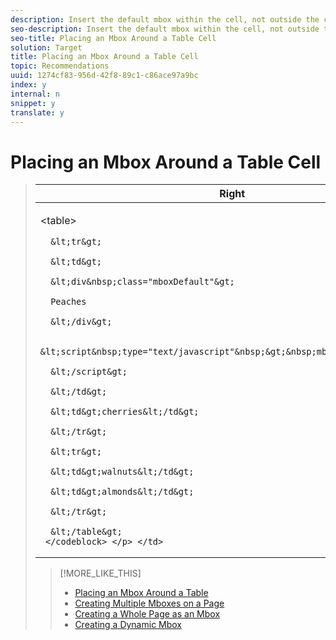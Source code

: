 ```yaml
---
description: Insert the default mbox within the cell, not outside the cell.
seo-description: Insert the default mbox within the cell, not outside the cell.
seo-title: Placing an Mbox Around a Table Cell
solution: Target
title: Placing an Mbox Around a Table Cell
topic: Recommendations
uuid: 1274cf83-956d-42f8-89c1-c86ace97a9bc
index: y
internal: n
snippet: y
translate: y
---
```


# Placing an Mbox Around a Table Cell




><table id="table_16FF5E62AC12497082F2B7E355699C89"> 
 <thead> 
  <tr> 
   <th colname="col1" class="entry"> Right </th> 
   <th colname="col2" class="entry"> Wrong </th> 
  </tr> 
 </thead>
 <tbody> 
  <tr> 
   <td colname="col1"> <p> 
     <codeblock>
       &lt;table&gt; 
       
      &lt;tr&gt; 
       
      &lt;td&gt; 
       
      &lt;div&nbsp;class="mboxDefault"&gt; 
       
      Peaches 
       
      &lt;/div&gt; 
       
      &lt;script&nbsp;type="text/javascript"&nbsp;&gt;&nbsp;mboxCreate('myMbox'); 
       
      &lt;/script&gt; 
       
      &lt;/td&gt; 
       
      &lt;td&gt;cherries&lt;/td&gt; 
       
      &lt;/tr&gt; 
       
      &lt;tr&gt; 
       
      &lt;td&gt;walnuts&lt;/td&gt; 
       
      &lt;td&gt;almonds&lt;/td&gt; 
       
      &lt;/tr&gt; 
       
      &lt;/table&gt; 
     </codeblock> </p> </td> 
   <td colname="col2"> <p> 
     <codeblock>
       &lt;table&gt; 
       
      &lt;tr&gt; 
       
      &lt;div&nbsp;class="mboxDefault"&gt; 
       
      &lt;td&gt;&nbsp;peaches&nbsp;&gt;&nbsp;&lt;/td&gt; 
       
      &lt;/div&gt; 
       
      &lt;td&gt;cherries&lt;/td&gt; 
       
      &lt;/tr&gt; 
       
      &lt;tr&gt; 
       
      &lt;td&gt;walnuts&lt;/td&gt; 
       
      &lt;td&gt;almonds&lt;/td&gt; 
       
      &lt;/tr&gt; 
       
      &lt;/table&gt; 
     </codeblock> </p> </td> 
  </tr> 
 </tbody> 
</table>

>[!MORE_LIKE_THIS]
>
>* [ Placing an Mbox Around a Table ](r_Placing_an_Mbox_Around_a_Table.md#reference_361F35DEA8CC4E2B87B470F72C9E344F)
>* [ Creating Multiple Mboxes on a Page ](c_Creating_Multiple_Mboxes_on_a_Page.md#concept_4AC9A22530C44C7580877B5DD4C5F863)
>* [ Creating a Whole Page as an Mbox ](r_Creating_a_Whole_Page_as_an_Mbox.md#reference_F3E59E7326D946E4897AE41C3A6B40CE)
>* [ Creating a Dynamic Mbox ](r_Creating_a_Dynamic_Mbox.md#reference_60A14E7EB8754383B2DC6A7E4D531AB4)
